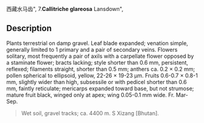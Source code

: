 西藏水马齿",
7.**Callitriche glareosa** Lansdown",

## Description
Plants terrestrial on damp gravel. Leaf blade expanded; venation simple, generally limited to 1 primary and a pair of secondary veins. Flowers solitary, most frequently a pair of axils with a carpellate flower opposed by a staminate flower; bracts lacking; style shorter than 0.6 mm, persistent, reflexed; filaments straight, shorter than 0.5 mm; anthers ca. 0.2 × 0.2 mm; pollen spherical to ellipsoid, yellow, 22-26 × 19-23 µm. Fruits 0.6-0.7 × 0.8-1 mm, slightly wider than high, subsessile or with pedicel shorter than 0.6 mm, faintly reticulate; mericarps expanded toward base, but not strumose; mature fruit black, winged only at apex; wing 0.05-0.1 mm wide. Fr. Mar-Sep.

> Wet soil, gravel tracks; ca. 4400 m. S Xizang [Bhutan].
